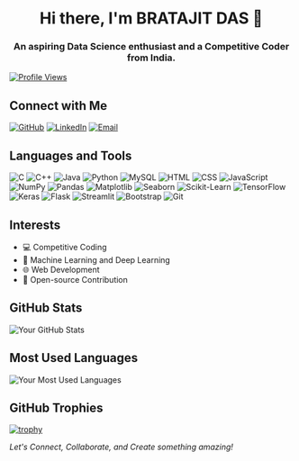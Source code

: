 <h1 align="center">Hi there, I'm BRATAJIT DAS 👋</h1>
<h3 align="center">An aspiring Data Science enthusiast and a Competitive Coder from India.</h3>

 [![Profile Views](https://komarev.com/ghpvc/?username=Bratajit-03&label=Profile+Views&color=blue&style=flat-square&logo=github&logoColor=white)](https://github.com/Bratajit-03)

## Connect with Me

[![GitHub](https://img.shields.io/badge/GitHub-181717?style=for-the-badge&logo=github&logoColor=white)](https://github.com/Bratajit-03)
[![LinkedIn](https://img.shields.io/badge/LinkedIn-0077B5?style=for-the-badge&logo=linkedin&logoColor=white)](https://linkedin.com/in/bratajit-das-789aa8238)
[![Email](https://img.shields.io/badge/Email-D14836?style=for-the-badge&logo=gmail&logoColor=white)](mailto:dasbratajit@gmail.com)

## Languages and Tools

![C](https://img.shields.io/badge/C-00599C?style=for-the-badge&logo=c&logoColor=white)
![C++](https://img.shields.io/badge/C++-00599C?style=for-the-badge&logo=c%2B%2B&logoColor=white)
![Java](https://img.shields.io/badge/Java-ED8B00?style=for-the-badge&logo=java&logoColor=white)
![Python](https://img.shields.io/badge/Python-3776AB?style=for-the-badge&logo=python&logoColor=white)
![MySQL](https://img.shields.io/badge/MySQL-4479A1?style=for-the-badge&logo=mysql&logoColor=white)
![HTML](https://img.shields.io/badge/HTML5-E34F26?style=for-the-badge&logo=html5&logoColor=white)
![CSS](https://img.shields.io/badge/CSS3-1572B6?style=for-the-badge&logo=css3&logoColor=white)
![JavaScript](https://img.shields.io/badge/JavaScript-F7DF1E?style=for-the-badge&logo=javascript&logoColor=black)
![NumPy](https://img.shields.io/badge/NumPy-013243?style=for-the-badge&logo=numpy&logoColor=white)
![Pandas](https://img.shields.io/badge/Pandas-150458?style=for-the-badge&logo=pandas&logoColor=white)
![Matplotlib](https://img.shields.io/badge/Matplotlib-008080?style=for-the-badge&logo=matplotlib&logoColor=white)
![Seaborn](https://img.shields.io/badge/Seaborn-3498db?style=for-the-badge&logo=seaborn&logoColor=white)
![Scikit-Learn](https://img.shields.io/badge/Scikit_Learn-F7931E?style=for-the-badge&logo=scikit-learn&logoColor=white)
![TensorFlow](https://img.shields.io/badge/TensorFlow-FF6F00?style=for-the-badge&logo=tensorflow&logoColor=white)
![Keras](https://img.shields.io/badge/Keras-D00000?style=for-the-badge&logo=keras&logoColor=white)
![Flask](https://img.shields.io/badge/Flask-000000?style=for-the-badge&logo=flask&logoColor=white)
![Streamlit](https://img.shields.io/badge/Streamlit-FF4B4B?style=for-the-badge&logo=streamlit&logoColor=white)
![Bootstrap](https://img.shields.io/badge/Bootstrap-7952B3?style=for-the-badge&logo=bootstrap&logoColor=white)
![Git](https://img.shields.io/badge/Git-F05032?style=for-the-badge&logo=git&logoColor=white)

## Interests

- 💻 Competitive Coding
- 🤖 Machine Learning and Deep Learning
- 🌐 Web Development
- 🎉 Open-source Contribution

## GitHub Stats

![Your GitHub Stats](https://github-readme-stats.vercel.app/api?username=Bratajit-03&show_icons=true&hide_title=true&count_private=true&hide=prs&theme=tokyonight)

## Most Used Languages

![Your Most Used Languages](https://github-readme-stats.vercel.app/api/top-langs/?username=Bratajit-03&layout=compact&theme=tokyonight)

## GitHub Trophies

[![trophy](https://github-profile-trophy.vercel.app/?username=Bratajit-03&theme=radical&column=7)](https://github.com/ryo-ma/github-profile-trophy)

 *Let's Connect, Collaborate, and Create something amazing!*
